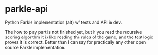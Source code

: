 parkle-api
==========

Python Farkle implementation (alt) w/ tests and API in dev.

The how to play part is not finished yet, but if you read the recursive scoring algorithm it is like reading the rules of the game, and the test logic proves it is correct. Better than I can say for practically any other open source Farkle implementation.
